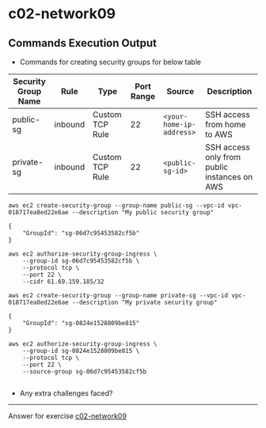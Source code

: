 # c02-network09

## Commands Execution Output

- Commands for creating security groups for below table

|Security Group Name|Rule|Type|Port Range|Source|Description
|-|-|-|-|-|-|
|public-sg|inbound|Custom TCP Rule|22|`<your-home-ip-address>`|SSH access from home to AWS|
|private-sg|inbound|Custom TCP Rule|22|`<public-sg-id>`|SSH access only from public instances on AWS|

```
aws ec2 create-security-group --group-name public-sg --vpc-id vpc-018717ea8ed22e6ae --description "My public security group"

{
    "GroupId": "sg-06d7c95453582cf5b"
}

aws ec2 authorize-security-group-ingress \
    --group-id sg-06d7c95453582cf5b \
    --protocol tcp \
    --port 22 \
    --cidr 61.69.159.185/32

aws ec2 create-security-group --group-name private-sg --vpc-id vpc-018717ea8ed22e6ae --description "My private security group"

{
    "GroupId": "sg-0824e1528809be815"
}

aws ec2 authorize-security-group-ingress \
    --group-id sg-0824e1528809be815 \
    --protocol tcp \
    --port 22 \
    --source-group sg-06d7c95453582cf5b


```

- Any extra challenges faced?


<!-- Don't change anything below this point-->
***
Answer for exercise [c02-network09](https://github.com/devopsacademyau/academy/blob/893381c6f0b69434d9e8597d3d4b1c17f9bc1371/classes/02class/exercises/c02-network09/README.md)